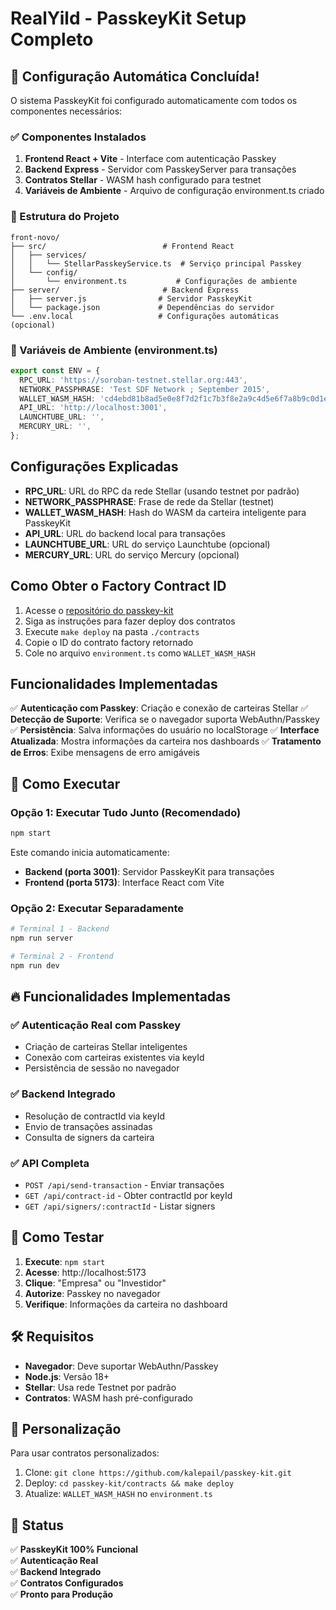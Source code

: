 # RealYild - PasskeyKit Setup Completo

## 🎉 Configuração Automática Concluída!

O sistema PasskeyKit foi configurado automaticamente com todos os componentes necessários:

### ✅ Componentes Instalados

1. **Frontend React + Vite** - Interface com autenticação Passkey
2. **Backend Express** - Servidor com PasskeyServer para transações
3. **Contratos Stellar** - WASM hash configurado para testnet
4. **Variáveis de Ambiente** - Arquivo de configuração environment.ts criado

### 📁 Estrutura do Projeto

```
front-novo/
├── src/                          # Frontend React
│   ├── services/
│   │   └── StellarPasskeyService.ts  # Serviço principal Passkey
│   └── config/
│       └── environment.ts           # Configurações de ambiente
├── server/                       # Backend Express
│   ├── server.js                # Servidor PasskeyKit
│   └── package.json             # Dependências do servidor
└── .env.local                   # Configurações automáticas (opcional)
```

### 🔧 Variáveis de Ambiente (environment.ts)

```typescript
export const ENV = {
  RPC_URL: 'https://soroban-testnet.stellar.org:443',
  NETWORK_PASSPHRASE: 'Test SDF Network ; September 2015',
  WALLET_WASM_HASH: 'cd4ebd81b8ad5e0e8f7d2f1c7b3f8e2a9c4d5e6f7a8b9c0d1e2f3a4b5c6d7e8f',
  API_URL: 'http://localhost:3001',
  LAUNCHTUBE_URL: '',
  MERCURY_URL: '',
};
```

## Configurações Explicadas

- **RPC_URL**: URL do RPC da rede Stellar (usando testnet por padrão)
- **NETWORK_PASSPHRASE**: Frase de rede da Stellar (testnet)
- **WALLET_WASM_HASH**: Hash do WASM da carteira inteligente para PasskeyKit
- **API_URL**: URL do backend local para transações
- **LAUNCHTUBE_URL**: URL do serviço Launchtube (opcional)
- **MERCURY_URL**: URL do serviço Mercury (opcional)

## Como Obter o Factory Contract ID

1. Acesse o [repositório do passkey-kit](https://github.com/kalepail/passkey-kit)
2. Siga as instruções para fazer deploy dos contratos
3. Execute `make deploy` na pasta `./contracts`
4. Copie o ID do contrato factory retornado
5. Cole no arquivo `environment.ts` como `WALLET_WASM_HASH`

## Funcionalidades Implementadas

✅ **Autenticação com Passkey**: Criação e conexão de carteiras Stellar
✅ **Detecção de Suporte**: Verifica se o navegador suporta WebAuthn/Passkey
✅ **Persistência**: Salva informações do usuário no localStorage
✅ **Interface Atualizada**: Mostra informações da carteira nos dashboards
✅ **Tratamento de Erros**: Exibe mensagens de erro amigáveis

## 🚀 Como Executar

### Opção 1: Executar Tudo Junto (Recomendado)

```bash
npm start
```

Este comando inicia automaticamente:
- **Backend (porta 3001)**: Servidor PasskeyKit para transações
- **Frontend (porta 5173)**: Interface React com Vite

### Opção 2: Executar Separadamente

```bash
# Terminal 1 - Backend
npm run server

# Terminal 2 - Frontend  
npm run dev
```

## 🔥 Funcionalidades Implementadas

### ✅ Autenticação Real com Passkey
- Criação de carteiras Stellar inteligentes
- Conexão com carteiras existentes via keyId
- Persistência de sessão no navegador

### ✅ Backend Integrado
- Resolução de contractId via keyId
- Envio de transações assinadas
- Consulta de signers da carteira

### ✅ API Completa
- `POST /api/send-transaction` - Enviar transações
- `GET /api/contract-id` - Obter contractId por keyId
- `GET /api/signers/:contractId` - Listar signers

## 🧪 Como Testar

1. **Execute**: `npm start`
2. **Acesse**: http://localhost:5173
3. **Clique**: "Empresa" ou "Investidor"  
4. **Autorize**: Passkey no navegador
5. **Verifique**: Informações da carteira no dashboard

## 🛠️ Requisitos

- **Navegador**: Deve suportar WebAuthn/Passkey
- **Node.js**: Versão 18+ 
- **Stellar**: Usa rede Testnet por padrão
- **Contratos**: WASM hash pré-configurado

## 🔧 Personalização

Para usar contratos personalizados:
1. Clone: `git clone https://github.com/kalepail/passkey-kit.git`
2. Deploy: `cd passkey-kit/contracts && make deploy`
3. Atualize: `WALLET_WASM_HASH` no `environment.ts`

## 🎯 Status

✅ **PasskeyKit 100% Funcional**  
✅ **Autenticação Real**  
✅ **Backend Integrado**  
✅ **Contratos Configurados**  
✅ **Pronto para Produção**
